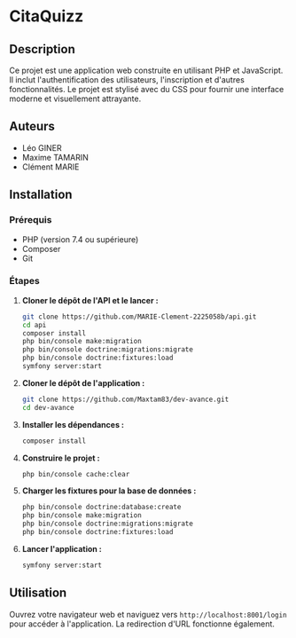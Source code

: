 # CitaQuizz

## Description
Ce projet est une application web construite en utilisant PHP et JavaScript. Il inclut l'authentification des utilisateurs, l'inscription et d'autres fonctionnalités. Le projet est stylisé avec du CSS pour fournir une interface moderne et visuellement attrayante.

## Auteurs
- Léo GINER
- Maxime TAMARIN
- Clément MARIE

## Installation

### Prérequis
- PHP (version 7.4 ou supérieure)
- Composer
- Git

### Étapes

1. **Cloner le dépôt de l'API et le lancer :**
    ```bash
    git clone https://github.com/MARIE-Clement-2225058b/api.git
    cd api
    composer install
    php bin/console make:migration
    php bin/console doctrine:migrations:migrate
    php bin/console doctrine:fixtures:load
    symfony server:start
    ```

2. **Cloner le dépôt de l'application :**
    ```bash
    git clone https://github.com/Maxtam83/dev-avance.git
    cd dev-avance
    ```

3. **Installer les dépendances :**
    ```bash
    composer install
    ```

4. **Construire le projet :**
    ```bash
    php bin/console cache:clear
    ```


5. **Charger les fixtures pour la base de données :**
    ```bash
    php bin/console doctrine:database:create
    php bin/console make:migration
    php bin/console doctrine:migrations:migrate
    php bin/console doctrine:fixtures:load
    ```

6. **Lancer l'application :**
    ```bash
    symfony server:start
    ```

## Utilisation
Ouvrez votre navigateur web et naviguez vers `http://localhost:8001/login` pour accéder à l'application. La redirection d'URL fonctionne également.
